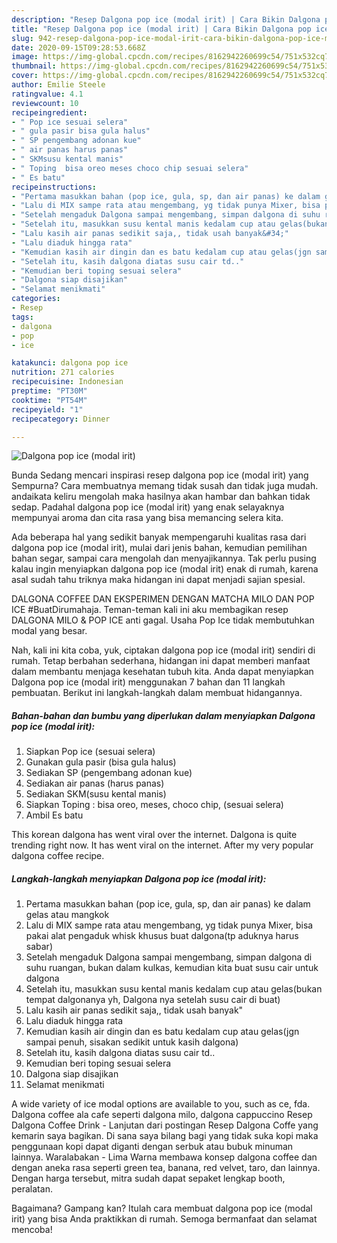 ```yaml
---
description: "Resep Dalgona pop ice (modal irit) | Cara Bikin Dalgona pop ice (modal irit) Yang Bikin Ngiler"
title: "Resep Dalgona pop ice (modal irit) | Cara Bikin Dalgona pop ice (modal irit) Yang Bikin Ngiler"
slug: 942-resep-dalgona-pop-ice-modal-irit-cara-bikin-dalgona-pop-ice-modal-irit-yang-bikin-ngiler
date: 2020-09-15T09:28:53.668Z
image: https://img-global.cpcdn.com/recipes/8162942260699c54/751x532cq70/dalgona-pop-ice-modal-irit-foto-resep-utama.jpg
thumbnail: https://img-global.cpcdn.com/recipes/8162942260699c54/751x532cq70/dalgona-pop-ice-modal-irit-foto-resep-utama.jpg
cover: https://img-global.cpcdn.com/recipes/8162942260699c54/751x532cq70/dalgona-pop-ice-modal-irit-foto-resep-utama.jpg
author: Emilie Steele
ratingvalue: 4.1
reviewcount: 10
recipeingredient:
- " Pop ice sesuai selera"
- " gula pasir bisa gula halus"
- " SP pengembang adonan kue"
- " air panas harus panas"
- " SKMsusu kental manis"
- " Toping  bisa oreo meses choco chip sesuai selera"
- " Es batu"
recipeinstructions:
- "Pertama masukkan bahan (pop ice, gula, sp, dan air panas) ke dalam gelas atau mangkok"
- "Lalu di MIX sampe rata atau mengembang, yg tidak punya Mixer, bisa pakai alat pengaduk whisk khusus buat dalgona(tp aduknya harus sabar)"
- "Setelah mengaduk Dalgona sampai mengembang, simpan dalgona di suhu ruangan, bukan dalam kulkas, kemudian kita buat susu cair untuk dalgona"
- "Setelah itu, masukkan susu kental manis kedalam cup atau gelas(bukan tempat dalgonanya yh, Dalgona nya setelah susu cair di buat)"
- "Lalu kasih air panas sedikit saja,, tidak usah banyak&#34;"
- "Lalu diaduk hingga rata"
- "Kemudian kasih air dingin dan es batu kedalam cup atau gelas(jgn sampai penuh, sisakan sedikit untuk kasih dalgona)"
- "Setelah itu, kasih dalgona diatas susu cair td.."
- "Kemudian beri toping sesuai selera"
- "Dalgona siap disajikan"
- "Selamat menikmati"
categories:
- Resep
tags:
- dalgona
- pop
- ice

katakunci: dalgona pop ice 
nutrition: 271 calories
recipecuisine: Indonesian
preptime: "PT30M"
cooktime: "PT54M"
recipeyield: "1"
recipecategory: Dinner

---
```



![Dalgona pop ice (modal irit)](https://img-global.cpcdn.com/recipes/8162942260699c54/751x532cq70/dalgona-pop-ice-modal-irit-foto-resep-utama.jpg)

Bunda Sedang mencari inspirasi resep dalgona pop ice (modal irit) yang Sempurna? Cara membuatnya memang tidak susah dan tidak juga mudah. andaikata keliru mengolah maka hasilnya akan hambar dan bahkan tidak sedap. Padahal dalgona pop ice (modal irit) yang enak selayaknya mempunyai aroma dan cita rasa yang bisa memancing selera kita.

Ada beberapa hal yang sedikit banyak mempengaruhi kualitas rasa dari dalgona pop ice (modal irit), mulai dari jenis bahan, kemudian pemilihan bahan segar, sampai cara mengolah dan menyajikannya. Tak perlu pusing kalau ingin menyiapkan dalgona pop ice (modal irit) enak di rumah, karena asal sudah tahu triknya maka hidangan ini dapat menjadi sajian spesial.

DALGONA COFFEE DAN EKSPERIMEN DENGAN MATCHA MILO DAN POP ICE #BuatDirumahaja. Teman-teman kali ini aku membagikan resep DALGONA MILO &amp; POP ICE anti gagal. Usaha Pop Ice tidak membutuhkan modal yang besar.


Nah, kali ini kita coba, yuk, ciptakan dalgona pop ice (modal irit) sendiri di rumah. Tetap berbahan sederhana, hidangan ini dapat memberi manfaat dalam membantu menjaga kesehatan tubuh kita. Anda dapat menyiapkan Dalgona pop ice (modal irit) menggunakan 7 bahan dan 11 langkah pembuatan. Berikut ini langkah-langkah dalam membuat hidangannya.

<!--inarticleads1-->

##### Bahan-bahan dan bumbu yang diperlukan dalam menyiapkan Dalgona pop ice (modal irit):

1. Siapkan  Pop ice (sesuai selera)
1. Gunakan  gula pasir (bisa gula halus)
1. Sediakan  SP (pengembang adonan kue)
1. Sediakan  air panas (harus panas)
1. Sediakan  SKM(susu kental manis)
1. Siapkan  Toping : bisa oreo, meses, choco chip, (sesuai selera)
1. Ambil  Es batu


This korean dalgona has went viral over the internet. Dalgona is quite trending right now. It has went viral on the internet. After my very popular dalgona coffee recipe. 

<!--inarticleads2-->

##### Langkah-langkah menyiapkan Dalgona pop ice (modal irit):

1. Pertama masukkan bahan (pop ice, gula, sp, dan air panas) ke dalam gelas atau mangkok
1. Lalu di MIX sampe rata atau mengembang, yg tidak punya Mixer, bisa pakai alat pengaduk whisk khusus buat dalgona(tp aduknya harus sabar)
1. Setelah mengaduk Dalgona sampai mengembang, simpan dalgona di suhu ruangan, bukan dalam kulkas, kemudian kita buat susu cair untuk dalgona
1. Setelah itu, masukkan susu kental manis kedalam cup atau gelas(bukan tempat dalgonanya yh, Dalgona nya setelah susu cair di buat)
1. Lalu kasih air panas sedikit saja,, tidak usah banyak&#34;
1. Lalu diaduk hingga rata
1. Kemudian kasih air dingin dan es batu kedalam cup atau gelas(jgn sampai penuh, sisakan sedikit untuk kasih dalgona)
1. Setelah itu, kasih dalgona diatas susu cair td..
1. Kemudian beri toping sesuai selera
1. Dalgona siap disajikan
1. Selamat menikmati


A wide variety of ice modal options are available to you, such as ce, fda. Dalgona coffee ala cafe seperti dalgona milo, dalgona cappuccino Resep Dalgona Coffee Drink - Lanjutan dari postingan Resep Dalgona Coffe yang kemarin saya bagikan. Di sana saya bilang bagi yang tidak suka kopi maka penggunaan kopi dapat diganti dengan serbuk atau bubuk minuman lainnya. Waralabakan - Lima Warna membawa konsep dalgona coffee dan dengan aneka rasa seperti green tea, banana, red velvet, taro, dan lainnya. Dengan harga tersebut, mitra sudah dapat sepaket lengkap booth, peralatan. 

Bagaimana? Gampang kan? Itulah cara membuat dalgona pop ice (modal irit) yang bisa Anda praktikkan di rumah. Semoga bermanfaat dan selamat mencoba!

